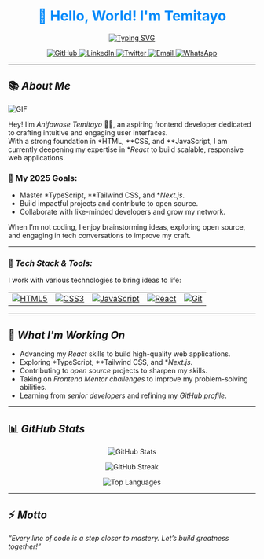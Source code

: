 
<div align="center">
  <h1 style="color: #008afa;">👋 Hello, World! I'm Temitayo</h1>

<a href="https://git.io/typing-svg"><img
src="https://readme-typing-svg.demolab.com?font=Kanit&size=30&pause=3000&color=008AFA&background=FAFAFA00&center=true&width=600&lines=Frontend+Developer;React+Enthusiast;Lifelong+Learner;Let's+Build+Greatness+Together!"
alt="Typing SVG" /></a>

<p>
  <a href="https://github.com/theonly1ty">
    <img src="https://img.shields.io/badge/GitHub-181717?style=for-the-badge&logo=github&logoColor=white" alt="GitHub">
  </a>
  <a href="https://linkedin.com/in/temitayo-anifowose">
    <img src="https://img.shields.io/badge/LinkedIn-0077B5?style=for-the-badge&logo=linkedin&logoColor=white" alt="LinkedIn">
  </a>
  <a href="https://twitter.com/dev_temitayo">
    <img src="https://img.shields.io/badge/X-1DA1F2?style=for-the-badge&logo=twitter&logoColor=white" alt="Twitter">
  </a>
<a href="mailto:anifowosetemitayo5@gmail.com">
  <img src="https://img.shields.io/badge/Email-anifowosetemitayo5%40gmail.com-D14836?style=for-the-badge&logo=gmail&logoColor=white" alt="Email">
</a>

<a href="https://wa.me/2348164948151">
  <img src="https://img.shields.io/badge/WhatsApp-08164948151-25D366?style=for-the-badge&logo=whatsapp&logoColor=white" alt="WhatsApp">
</a>
</p>
</div>

---

## 📚 *About Me*

![GIF](https://media4.giphy.com/media/v1.Y2lkPTc5MGI3NjExOHFxOXBxZHdoamp2bTk0OXo2NGhsdGNuc3lseW1vaXZmZzFvajFkbCZlcD12MV9pbnRlcm5hbF9naWZfYnlfaWQmY3Q9Zw/4rZA5D22301iMgrUNd/giphy.gif)

Hey! I’m *Anifowose Temitayo* 👨‍💻, an aspiring frontend developer dedicated to crafting intuitive and engaging user interfaces.  
With a strong foundation in *HTML, **CSS, and **JavaScript, I am currently deepening my expertise in **React* to build scalable, responsive web applications.

### 🎯 My 2025 Goals:
- Master *TypeScript, **Tailwind CSS, and **Next.js*.
- Build impactful projects and contribute to open source.
- Collaborate with like-minded developers and grow my network.

When I’m not coding, I enjoy brainstorming ideas, exploring open source, and engaging in tech conversations to improve my craft.

---

### 🔧 *Tech Stack & Tools:*

I work with various technologies to bring ideas to life:

|                            |                            |                            |                            |                            |
|----------------------------|----------------------------|----------------------------|----------------------------|----------------------------|
| [![HTML5](https://skillicons.dev/icons?i=html)](https://developer.mozilla.org/en-US/docs/Web/HTML) | [![CSS3](https://skillicons.dev/icons?i=css)](https://developer.mozilla.org/en-US/docs/Web/CSS) | [![JavaScript](https://skillicons.dev/icons?i=javascript)](https://developer.mozilla.org/en-US/docs/Web/JavaScript) | [![React](https://skillicons.dev/icons?i=react)](https://reactjs.org/) | [![Git](https://skillicons.dev/icons?i=git)](https://git-scm.com/) |

---

## 🚀 *What I'm Working On*
- Advancing my *React* skills to build high-quality web applications.
- Exploring *TypeScript, **Tailwind CSS, and **Next.js*.
- Contributing to *open source* projects to sharpen my skills.
- Taking on *Frontend Mentor challenges* to improve my problem-solving abilities.
- Learning from *senior developers* and refining my *GitHub profile*.

---

## 📊 *GitHub Stats*
<p align="center">
  <img src="https://github-readme-stats.vercel.app/api?username=theonly1ty&show_icons=true&theme=radical" alt="GitHub Stats" />
</p>
<p align="center">
  <img src="https://github-readme-streak-stats.herokuapp.com/?user=theonly1ty&theme=radical" alt="GitHub Streak" />
</p>
<p align="center">
  <img src="https://github-readme-stats.vercel.app/api/top-langs?username=theonly1ty&show_icons=true&locale=en&layout=compact&theme=radical" alt="Top Languages" />
</p>

---

## ⚡ *Motto*
*“Every line of code is a step closer to mastery. Let’s build greatness together!”*
